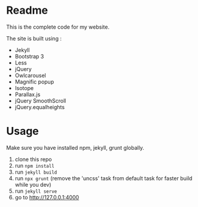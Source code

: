 # Readme

This is the complete code for my website.

The site is built using :

- Jekyll
- Bootstrap 3
- Less
- jQuery
- Owlcarousel
- Magnific popup
- Isotope
- Parallax.js
- jQuery SmoothScroll
- jQuery.equalheights

# Usage
Make sure you have installed npm, jekyll, grunt globally.

1. clone this repo
2. run `npm install`
3. run `jekyll build`
4. run `npx grunt` (remove the 'uncss' task from default task for faster build while you dev)
4. run `jekyll serve`
5. go to http://127.0.0.1:4000
